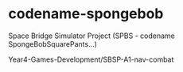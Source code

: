 # codename-spongebob
Space Bridge Simulator Project (SPBS - codename SpongeBobSquarePants...)

Year4-Games-Development/SBSP-A1-nav-combat
